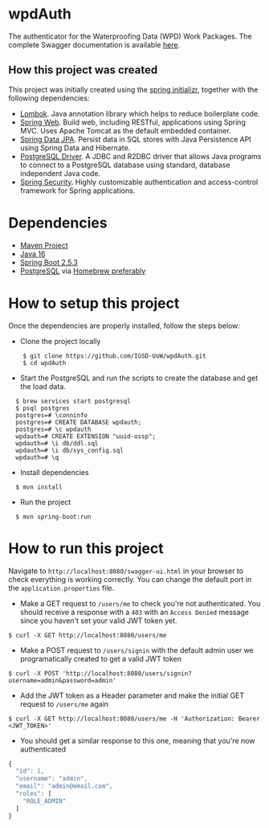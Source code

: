 # wpdAuth
The authenticator for the Waterproofing Data (WPD) Work Packages. The complete Swagger documentation is available [here](https://igsd-uow.github.io/wpdAuth/).

## How this project was created

This project was initially created using the [spring initializr](https://start.spring.io/), together with the following dependencies:

- [Lombok](https://projectlombok.org/). Java annotation library which helps to reduce boilerplate code.
- [Spring Web](https://spring.io/guides/gs/serving-web-content/). Build web, including RESTful, applications using Spring MVC. Uses Apache Tomcat as the default embedded container.
- [Spring Data JPA](https://spring.io/projects/spring-data-jpa). Persist data in SQL stores with Java Persistence API using Spring Data and Hibernate.
- [PostgreSQL Driver](https://jdbc.postgresql.org/). A JDBC and R2DBC driver that allows Java programs to connect to a PostgreSQL database using standard, database independent Java code.
- [Spring Security](https://spring.io/projects/spring-security). Highly customizable authentication and access-control framework for Spring applications.

# Dependencies

- [Maven Project](https://maven.apache.org/)
- [Java 16](http://openjdk.java.net/projects/jdk/16/)
- [Spring Boot 2.5.3](https://spring.io/projects/spring-boot/)
- [PostgreSQL](https://www.postgresql.org/) via [Homebrew preferably](https://formulae.brew.sh/formula/postgresql)

# How to setup this project

Once the dependencies are properly installed, follow the steps below:

- Clone the project locally

```console
    $ git clone https://github.com/IGSD-UoW/wpdAuth.git
    $ cd wpdAuth
```

- Start the PostgreSQL and run the scripts to create the database and get the load data.

```console
  $ brew services start postgresql
  $ psql postgres
  postgres=# \conninfo
  postgres=# CREATE DATABASE wpdauth;
  postgres=# \c wpdauth
  wpdauth=# CREATE EXTENSION "uuid-ossp";
  wpdauth=# \i db/ddl.sql
  wpdauth=# \i db/sys_config.sql
  wpdauth=# \q
```

- Install dependencies

```console
  $ mvn install
```

- Run the project

```console
  $ mvn spring-boot:run
```


# How to run this project

Navigate to `http://localhost:8080/swagger-ui.html` in your browser to check everything is working correctly. You can change the default port in the `application.properties` file.

- Make a GET request to `/users/me` to check you're not authenticated. You should receive a response with a `403` with an `Access Denied` message since you haven't set your valid JWT token yet.

```
$ curl -X GET http://localhost:8080/users/me
```

- Make a POST request to `/users/signin` with the default admin user we programatically created to get a valid JWT token

```
$ curl -X POST 'http://localhost:8080/users/signin?username=admin&password=admin'
```

- Add the JWT token as a Header parameter and make the initial GET request to `/users/me` again

```
$ curl -X GET http://localhost:8080/users/me -H 'Authorization: Bearer <JWT_TOKEN>'
```

- You should get a similar response to this one, meaning that you're now authenticated

```javascript
{
  "id": 1,
  "username": "admin",
  "email": "admin@email.com",
  "roles": [
    "ROLE_ADMIN"
  ]
}
```
